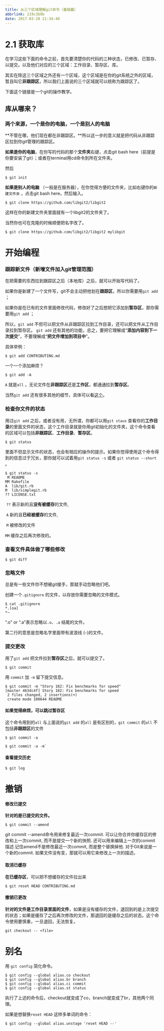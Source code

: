```yaml
---
title: 从三个区域理解git命令（基础篇）
abbrlink: 219c3b9b
date: 2017-03-20 21:34:40
---
```


# 2.1 获取库

在学习这些下面的命令之前，首先要清楚你的代码的三种状态，已修改、已暂存、以提交。以及他们对应的三个区域：工作目录、暂存区、库。

其实在除这三个区域之外还有一个区域，这个区域是在你的git系统之外的区域，暂且叫它**非跟踪区**，所以我们上面说的三个区域就可以统称为跟踪区了。

下面这个链接是一个git的操作教学。

[](https://try.github.io)

## 库从哪来？

### 两个来源，一个是你的电脑，一个是别人的电脑

**不管在哪，他们现在都在非跟踪区。**所以这一步的意义就是把代码从非跟踪区拉到你git管理的跟踪区。

**如果是你的电脑**，在你写的代码的那个**文件夹**右键，点击git bash here（前提是你要安装了git）；或者在terminal用cd命令到所在文件夹。

然后

```
$ git init
```

**如果是别人的电脑** （一般是在服务器），在你觉得方便的文件夹，比如右键你的`新建文件夹` ，点击git bash here，然后输入。

```
$ git clone https://github.com/libgit2/libgit2
```

这样在你的新建文件夹里面就有一个libgit2的文件夹了。

当然你也可在克隆的时候顺便把名字改了。

```
$ git clone https://github.com/libgit2/libgit2 mylibgit
```

# 开始编程

### 跟踪新文件（新增文件加入git管理范围）

在把需要的东西拉到跟踪区之后（本地库）之后，就可以开始写代码了。

如果你是新建了一个文件写，git不会主动把他划在**跟踪区**，所以你需要用`git add` ；

如果你是在已有的文件里面修改代码，修改好了之后想把它添加到**暂存区**，那你需要用`git add` ；

所以，`git add` 不但可以把文件从非跟踪区拉到工作目录，还可以把文件从工作目录拉到暂存区。 `git add` 还有其他的功能，总之，要把它理解成“**添加内容到下一次提交**”，不要理解成“**把文件增加到项目中**”。

具体举例：

```$ git add README~~~
$ git add CONTRIBUTING.md
```

一个一个添加麻烦？

~~~
$ git add -A
~~~

`A` 就是`all` ，无论文件在**非跟踪区**还是**工作区**，都通通拉到**暂存区**。

当然`git add` 还有很多其他的细节，具体可以看[这个](https://git-scm.com/docs/git-add)。

### 检查你文件的状态

用过`git add` 之后，或者没有用，无所谓，你都可以用`git staus` 查看你的**工作目录**的里面文件的状态，这个工作目录就是你用git初始化的文件夹，这个命令查看的区域可以包括**非跟踪区**、**工作目录**、**暂存区**。

~~~
$ git status
~~~

里面不但显示文件的状态，也会有相应的操作的提示。如果你觉得使用这个命令得到的信息过于冗长，那你就可以试着用`git status -s` 或者 `git status --short` 。

```
$ git status -s
 M README
MM Rakefile
A  lib/git.rb
M  lib/simplegit.rb
?? LICENSE.txt
```

 `??` 表示新的且**没有被缓存**的文件,

 `A` 新的且**已经被缓存**的文件,

 `M` 被修改的文件

`MM` 缓存之后再次修改的。

### 查看文件具体做了哪些修改

```
$ git diff
```

### 忽略文件

总是有一些文件你不想被git接手，那就手动忽略他们吧。

创建一个`.gitignore` 的文件，以存放你需要忽略的文件模式。

```
$ cat .gitignore
*.[oa]
*~
```

 “.o” or “.a”表示忽略以`.o`、`.a` 结尾的文件。

第二行的意思是忽略名字里面带有波浪线 (`~`)的文件。

### 提交更改

用了`git add` 把文件拉到**暂存区**之后，就可以提交了。

```
$ git commit
```

用 `commit` 加 `-m` 留下提交信息。

```
$ git commit -m "Story 182: Fix benchmarks for speed"
[master 463dc4f] Story 182: Fix benchmarks for speed
 2 files changed, 2 insertions(+)
 create mode 100644 README
```

#### 如果觉得麻烦，可以跳过暂存区

这个命令用到的`all` 与上面说的`git add` 的`all` 是有区别的，`git commit` 的`all` 不包括**非跟踪区**的文件

~~~
$ git commit -a
~~~

~~~
$ git commit -a -m`
~~~

#### 查看提交历史

~~~
$ git log
~~~

# 撤销

#### 修改已提交

**针对的是已提交的文件。**

```
$ git commit --amend
```

git commit --amend命令用来修复最近一次commit. 可以让你合并你缓存区的修改和上一次commit, 而不是提交一个新的快照. 还可以用来编辑上一次的commit描述.记住amend不是修改最近一次commit, 而是整个替换掉他. 对于Git来说是一个新的commit. 如果文件没有变，那就可以用它来修改上一次的描述。

#### 取消已缓存

**在已缓存区**，可以把不想缓存的文件拉出来

```
$ git reset HEAD CONTRIBUTING.md
```

#### 撤销已更改

**针对的文件是工作目录里面的文件**，如果是没有缓存的文件，退回到的是上次提交的状态；如果是缓存了之后再次修改的文件，那退回的是缓存之后的状态。这个命令使用要慎重，一旦退回，无法恢复。

~~~
git checkout -- <file>
~~~

# 别名

用 `git config` 简化命令。

```
$ git config --global alias.co checkout
$ git config --global alias.br branch
$ git config --global alias.ci commit
$ git config --global alias.st status
```

执行了上述的命令后，checkout就变成了co，branch就变成了br，其他两个同理。

如果是想替换`reset HEAD` 这样多单词的命令：

```
$ git config --global alias.unstage 'reset HEAD --'
```
